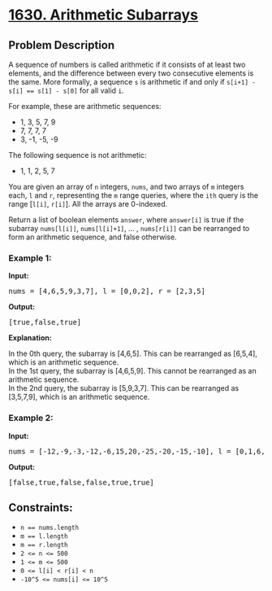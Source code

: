 <!-- 1630. Arithmetic Subarrays -->

<h1>
  <a href="https://leetcode.com/problems/arithmetic-subarrays/?envType=daily-question&envId=2023-11-23">1630. Arithmetic Subarrays</a>
</h1>

<h2>Problem Description</h2>

<p>
  A sequence of numbers is called arithmetic if it consists of at least two elements, and the difference between every two consecutive elements is the same. More formally, a sequence <code>s</code> is arithmetic if and only if <code>s[i+1] - s[i] == s[1] - s[0]</code> for all valid <code>i</code>.
</p>

<p>
  For example, these are arithmetic sequences:
</p>

<ul>
  <li>1, 3, 5, 7, 9</li>
  <li>7, 7, 7, 7</li>
  <li>3, -1, -5, -9</li>
</ul>

<p>
  The following sequence is not arithmetic:
</p>

<ul>
  <li>1, 1, 2, 5, 7</li>
</ul>

<p>
  You are given an array of <code>n</code> integers, <code>nums</code>, and two arrays of <code>m</code> integers each, <code>l</code> and <code>r</code>, representing the <code>m</code> range queries, where the <code>ith</code> query is the range [<code>l[i]</code>, <code>r[i]</code>]. All the arrays are 0-indexed.
</p>

<p>
  Return a list of boolean elements <code>answer</code>, where <code>answer[i]</code> is true if the subarray <code>nums[l[i]]</code>, <code>nums[l[i]+1]</code>, ... , <code>nums[r[i]]</code> can be rearranged to form an arithmetic sequence, and false otherwise.
</p>

<h3>Example 1:</h3>

<p><strong>Input:</strong></p>

<pre>
nums = [4,6,5,9,3,7], l = [0,0,2], r = [2,3,5]
</pre>

<strong>Output:</strong>

<pre>
[true,false,true]
</pre>

<strong>Explanation:</strong>

<p>
  In the 0th query, the subarray is [4,6,5]. This can be rearranged as [6,5,4], which is an arithmetic sequence.<br>
  In the 1st query, the subarray is [4,6,5,9]. This cannot be rearranged as an arithmetic sequence.<br>
  In the 2nd query, the subarray is [5,9,3,7]. This can be rearranged as [3,5,7,9], which is an arithmetic sequence.
</p>

<h3>Example 2:</h3>

<p><strong>Input:</strong></p>

<pre>
nums = [-12,-9,-3,-12,-6,15,20,-25,-20,-15,-10], l = [0,1,6,4,8,7], r = [4,4,9,7,9,10]
</pre>

<strong>Output:</strong>

<pre>
[false,true,false,false,true,true]
</pre>

<h2>Constraints:</h2>

<ul>
  <li><code>n == nums.length</code></li>
  <li><code>m == l.length</code></li>
  <li><code>m == r.length</code></li>
  <li><code>2 <= n <= 500</code></li>
  <li><code>1 <= m <= 500</code></li>
  <li><code>0 <= l[i] < r[i] < n</code></li>
  <li><code>-10^5 <= nums[i] <= 10^5</code></li>
</ul>

<!-- End of 1630. Arithmetic Subarrays -->
